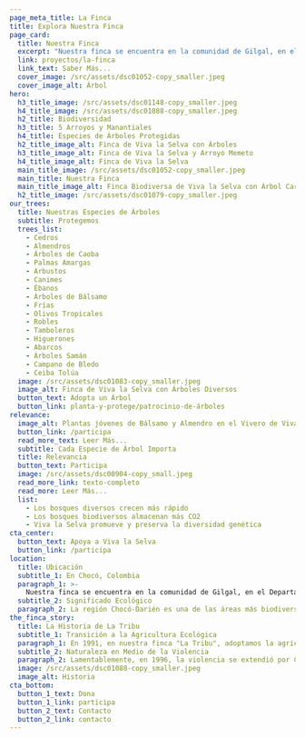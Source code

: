 ```yaml
---
page_meta_title: La Finca
title: Explora Nuestra Finca
page_card:
  title: Nuestra Finca
  excerpt: "Nuestra finca se encuentra en la comunidad de Gilgal, en el Departamento de Chocó, Colombia."
  link: proyectos/la-finca
  link_text: Saber Más...
  cover_image: /src/assets/dsc01052-copy_smaller.jpeg
  cover_image_alt: Árbol
hero:
  h3_title_image: /src/assets/dsc01148-copy_smaller.jpeg
  h4_title_image: /src/assets/dsc01088-copy_smaller.jpeg
  h2_title: Biodiversidad
  h3_title: 5 Arroyos y Manantiales
  h4_title: Especies de Árboles Protegidas
  h2_title_image_alt: Finca de Viva la Selva con Árboles
  h3_title_image_alt: Finca de Viva la Selva y Arroyo Memeto
  h4_title_image_alt: Finca de Viva la Selva
  main_title_image: /src/assets/dsc01052-copy_smaller.jpeg
  main_title: Nuestra Finca
  main_title_image_alt: Finca Biodiversa de Viva la Selva con Árbol Caracolí
  h2_title_image: /src/assets/dsc01079-copy_smaller.jpeg
our_trees:
  title: Nuestras Especies de Árboles
  subtitle: Protegemos
  trees_list:
    - Cedros
    - Almendros
    - Árboles de Caoba
    - Palmas Amargas
    - Arbustos
    - Canimes
    - Ébanos
    - Árboles de Bálsamo
    - Frías
    - Olivos Tropicales
    - Robles
    - Tamboleros
    - Higuerones
    - Abarcos
    - Árboles Samán
    - Campano de Bledo
    - Ceiba Tolúa
  image: /src/assets/dsc01083-copy_smaller.jpeg
  image_alt: Finca de Viva la Selva con Árboles Diversos
  button_text: Adopta un Árbol
  button_link: planta-y-protege/patrocinio-de-árboles
relevance:
  image_alt: Plantas jóvenes de Bálsamo y Almendro en el Vivero de Viva la Selva
  button_link: /participa
  read_more_text: Leer Más...
  subtitle: Cada Especie de Árbol Importa
  title: Relevancia
  button_text: Participa
  image: /src/assets/dsc00904-copy_small.jpeg
  read_more_link: texto-completo
  read_more: Leer Más...
  list:
    - Los bosques diversos crecen más rápido
    - Los bosques biodiversos almacenan más CO2
    - Viva la Selva promueve y preserva la diversidad genética
cta_center:
  button_text: Apoya a Viva la Selva
  button_link: /participa
location:
  title: Ubicación
  subtitle_1: En Chocó, Colombia
  paragraph_1: >-
    Nuestra finca se encuentra en la comunidad de Gilgal, en el Departamento de Chocó, Colombia. Está rodeada de agua y montañas, con la cadena montañosa del Darién al oeste, la costa caribeña al noreste y el río Atrato al sureste.
  subtitle_2: Significado Ecológico
  paragraph_2: La región Chocó-Darién es una de las áreas más biodiversas del mundo, parte del punto caliente de biodiversidad Tumbes-Chocó-Magdalena, que se extiende desde Panamá hasta Perú. [**Leer Más...**](./texto-completo#region-significado)
the_finca_story:
  title: La Historia de La Tribu
  subtitle_1: Transición a la Agricultura Ecológica
  paragraph_1: En 1991, en nuestra finca "La Tribu", adoptamos la agricultura ecológica, regenerando el suelo y produciendo la mayor parte de nuestra comida sin químicos, haciendo que la agricultura sea más sencilla que los métodos tradicionales.
  subtitle_2: Naturaleza en Medio de la Violencia
  paragraph_2: Lamentablemente, en 1996, la violencia se extendió por Chocó-Darién, afectando nuestra finca. [**Leer Más...**](./texto-completo#historia-2)
  image: /src/assets/dsc01088-copy_smaller.jpeg
  image_alt: Historia
cta_bottom:
  button_1_text: Dona
  button_1_link: participa
  button_2_text: Contacto
  button_2_link: contacto
---
```

